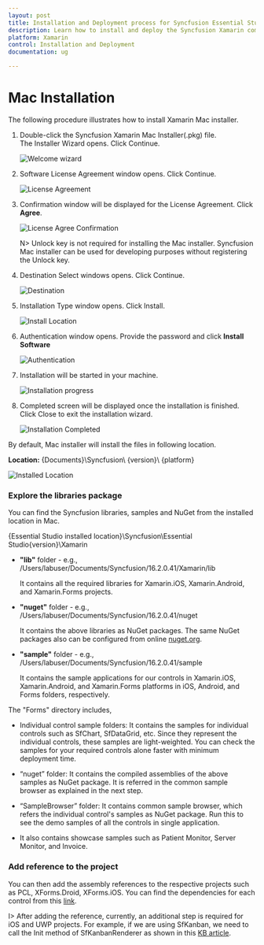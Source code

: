 ```yaml
---
layout: post
title: Installation and Deployment process for Syncfusion Essential Studio Xamarin
description: Learn how to install and deploy the Syncfusion Xamarin component
platform: Xamarin
control: Installation and Deployment
documentation: ug

---
```


# Mac Installation

The following procedure illustrates how to install Xamarin Mac installer. 

1. Double-click the Syncfusion Xamarin Mac Installer(.pkg) file. The Installer Wizard opens. Click Continue.

   ![Welcome wizard](Mac-Installer_images/Mac_Installer1.png)
   

2. Software License Agreement window opens. Click Continue.

   ![License Agreement](Mac-Installer_images/Mac_Installer2.png)   
   

3. Confirmation window will be displayed for the License Agreement. Click **Agree**.

   ![License Agree Confirmation](Mac-Installer_images/Mac_Installer3.png)
   
   N> Unlock key is not required for installing the Mac installer. Syncfusion Mac installer can be used for developing purposes without registering the Unlock key.


4. Destination Select windows opens. Click Continue.

   ![Destination](Mac-Installer_images/Mac_Installer5.png)

5. Installation Type window opens. Click Install.

   ![Install Location](Mac-Installer_images/Mac_Installer6.png)

6. Authentication window opens. Provide the password and click **Install Software**

   ![Authentication](Mac-Installer_images/Mac_Installer7.png)

7. Installation will be started in your machine. 
   
   ![Installation progress](Mac-Installer_images/Mac_Installer8.png)
   
8. Completed screen will be displayed once the installation is finished. Click Close to exit the installation wizard. 

   ![Installation Completed](Mac-Installer_images/Mac_Installer9.png)
   
By default, Mac installer will install the files in following location.

   **Location:** {Documents}\Syncfusion\ {version}\ {platform}
   
   ![Installed Location](Mac-Installer_images/Mac_Installer10.png)
   
   
### Explore the libraries package

You can find the Syncfusion libraries, samples and NuGet from the installed location in Mac.

{Essential Studio installed location}\Syncfusion\Essential Studio\{version}\Xamarin

* **"lib"** folder - e.g., /Users/labuser/Documents/Syncfusion/16.2.0.41/Xamarin/lib

   It contains all the required libraries for Xamarin.iOS, Xamarin.Android, and Xamarin.Forms projects.

* **"nuget"** folder - e.g., /Users/labuser/Documents/Syncfusion/16.2.0.41/nuget

   It contains the above libraries as NuGet packages. The same NuGet packages also can be configured from online [nuget.org](https://api.nuget.org/v3/index.json).

* **"sample"** folder - e.g., /Users/labuser/Documents/Syncfusion/16.2.0.41/sample

   It contains the sample applications for our controls in Xamarin.iOS, Xamarin.Android, and Xamarin.Forms platforms in iOS, Android, and Forms folders, respectively.

The "Forms" directory includes,

* Individual control sample folders: It contains the samples for individual controls such as SfChart, SfDataGrid, etc. Since they represent the individual controls, these samples are light-weighted. You can check the samples for your required controls alone faster with minimum deployment time.
 
* “nuget” folder: It contains the compiled assemblies of the above samples as NuGet package. It is referred in the common sample browser as explained in the next step.

* “SampleBrowser” folder: It contains common sample browser, which refers the individual control's samples as NuGet package. Run this to see the demo samples of all the controls in single application.

* It also contains showcase samples such as Patient Monitor, Server Monitor, and Invoice.

### Add reference to the project

You can then add the assembly references to the respective projects such as PCL, XForms.Droid, XForms.iOS. You can find the dependencies for each control from this [link](https://help.syncfusion.com/xamarin/introduction/control-dependencies).

I> After adding the reference, currently, an additional step is required for iOS and UWP projects. For example, if we are using SfKanban, we need to call the Init method of SfKanbanRenderer as shown in this [KB article](https://www.syncfusion.com/kb/7171).


